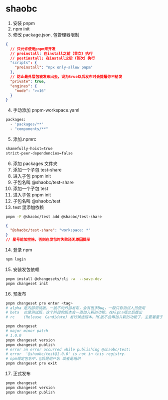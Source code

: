 # shaobc

1. 安装 pnpm
2. npm init
3. 修改 package.json, 包管理器限制

```json
{
  // 只允许使用pnpm来开发
  // preinstall: 在install之前（首次）执行
  // postinstall: 在install之后（首次）执行
  "scripts": {
    "preinstall": "npx only-allow pnpm"
  },
  // 防止最外层包被发布出去，设为true以后发布时会提醒你不给发
  "private": true,
  "engines": {
    "node": ">=16"
  }
}
```

4. 手动添加 pnpm-workspace.yaml

```bash
packages:
  - 'packages/**'
  - "components/**"
```

5. 添加.npmrc

```bash
shamefully-hoist=true
strict-peer-dependencies=false
```

6. 添加 packages 文件夹
7. 添加一个子包 test-share
8. 进入子包 pnpm init
9. 子包名叫 @shaobc/test-share
10. 添加一个子包 test
11. 进入子包 pnpm init
12. 子包名叫 @shaobc/test
13. test 里添加依赖

```bash
pnpm -F @shaobc/test add @shaobc/test-share
```

```json
{
  "@shaobc/test-share": "workspace: *"
}
// 星号前加空格，否则在发包时失败还无原因提示
```

14. 登录 npm

```bash
npm login
```

15. 安装发包依赖

```bash
pnpm install @changesets/cli -w  --save-dev
pnpm changeset init
```

16. 预发布

```bash
pnpm changeset pre enter <tag>
# alpha	是内部测试版，一般不向外部发布，会有很多Bug，一般只有测试人员使用
# beta	也是测试版，这个阶段的版本会一直加入新的功能。在Alpha版之后推出
# rc	(Release　Candidate) 发行候选版本。RC版不会再加入新的功能了，主要着重于除错

pnpm changeset
# major minor patch
# 1.0.0
pnpm changeset version
pnpm changeset publish
# error an error occurred while publishing @shaobc/test:
# error  '@shaobc/test@1.0.0' is not in this registry.
# npm规定包名中，@后是用户名 或者是组织
pnpm changeset pre exit

```

17. 正式发布

```bash
pnpm changeset
pnpm changeset version
pnpm changeset publish
```
